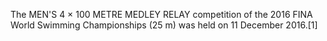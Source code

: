 The MEN'S 4 × 100 METRE MEDLEY RELAY competition of the 2016 FINA World Swimming Championships (25 m) was held on 11 December 2016.[1]

